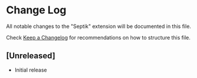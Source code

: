 # Change Log

All notable changes to the "Septik" extension will be documented in this file.

Check [Keep a Changelog](http://keepachangelog.com/) for recommendations on how to structure this file.

## [Unreleased]

- Initial release
